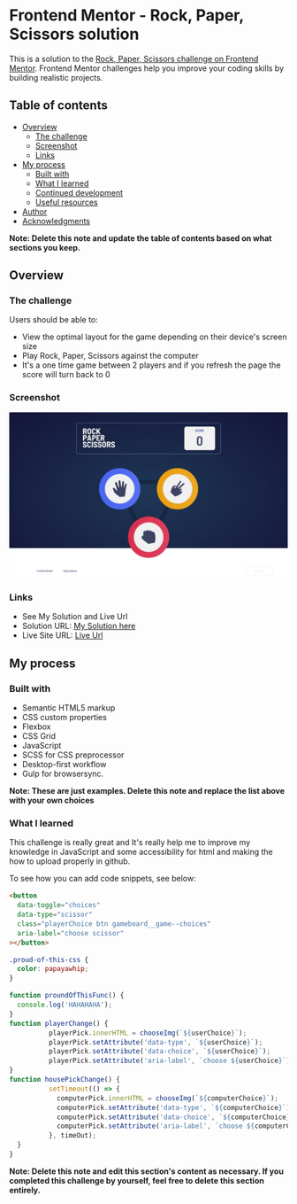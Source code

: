 # Frontend Mentor - Rock, Paper, Scissors solution

This is a solution to the [Rock, Paper, Scissors challenge on Frontend Mentor](https://www.frontendmentor.io/challenges/rock-paper-scissors-game-pTgwgvgH). Frontend Mentor challenges help you improve your coding skills by building realistic projects.

## Table of contents

- [Overview](#overview)
  - [The challenge](#the-challenge)
  - [Screenshot](#screenshot)
  - [Links](#links)
- [My process](#my-process)
  - [Built with](#built-with)
  - [What I learned](#what-i-learned)
  - [Continued development](#continued-development)
  - [Useful resources](#useful-resources)
- [Author](#author)
- [Acknowledgments](#acknowledgments)

**Note: Delete this note and update the table of contents based on what sections you keep.**

## Overview

### The challenge

Users should be able to:

- View the optimal layout for the game depending on their device's screen size
- Play Rock, Paper, Scissors against the computer
- It's a one time game between 2 players and if you refresh the page the score will turn back to 0

### Screenshot

![](./finish/screenshot.jpeg)

### Links
- See My Solution and Live Url
- Solution URL: [My Solution here](https://www.frontendmentor.io/solutions/rock-paper-scissorhtml-cssscss-vanilla-javascript-D6z6HQ9UL)
- Live Site URL: [Live Url](https://rock-paper-scissor-benjoquilario.vercel.app/)

## My process

### Built with

- Semantic HTML5 markup
- CSS custom properties
- Flexbox
- CSS Grid
- JavaScript
- SCSS for CSS preprocessor 
- Desktop-first workflow
- Gulp for browsersync.

**Note: These are just examples. Delete this note and replace the list above with your own choices**

### What I learned

This challenge is really great and It's really help me to improve my knowledge in JavaScript and some accessibility for html and making the how to upload properly in github.

To see how you can add code snippets, see below:

```html
<button
  data-toggle="choices"
  data-type="scissor"
  class="playerChoice btn gameboard__game--choices"
  aria-label="choose scissor"
></button>
```

```css
.proud-of-this-css {
  color: papayawhip;
}
```

```js
function proundOfThisFunc() {
  console.log('HAHAHAHA');
}
function playerChange() {
          playerPick.innerHTML = chooseImg(`${userChoice}`);
          playerPick.setAttribute('data-type', `${userChoice}`);
          playerPick.setAttribute('data-choice', `${userChoice}`);
          playerPick.setAttribute('aria-label', `choose ${userChoice}`);
}
function housePickChange() {
          setTimeout(() => {
            computerPick.innerHTML = chooseImg(`${computerChoice}`);
            computerPick.setAttribute('data-type', `${computerChoice}`);
            computerPick.setAttribute('data-choice', `${computerChoice}`);
            computerPick.setAttribute('aria-label', `choose ${computerChoice}`);
          }, timeOut);
  }
}
```





**Note: Delete this note and edit this section's content as necessary. If you completed this challenge by yourself, feel free to delete this section entirely.**
